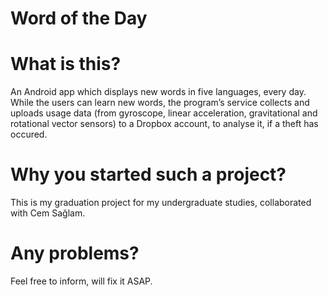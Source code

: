 # Word of the Day

# What is this?
An Android app which displays new words in five languages, every day. While the users can learn new words, the program’s service collects and uploads usage data (from gyroscope, linear acceleration, gravitational and rotational vector sensors) to a Dropbox account, to analyse it, if a theft has occured.

# Why you started such a project?
This is my graduation project for my undergraduate studies, collaborated with Cem Sağlam.

# Any problems? 
Feel free to inform, will fix it ASAP.
